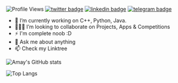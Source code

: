 ![Profile Views](https://hits.seeyoufarm.com/api/count/incr/badge.svg?url=https%3A%2F%2Fgithub.com%2Fvrindavan%2Fhit-counter&count_bg=%231980CF&title_bg=%23000000&icon=github.svg&icon_color=%23E7E7E7&title=Profile+Views&edge_flat=false)
[![twitter badge](https://img.shields.io/badge/BrajBliss-30302f?style=flat&logo=twitter)](https://twitter.com/BrajBliss)
[![linkedin badge](https://img.shields.io/badge/AmayJ-30302f?style=flat&logo=linkedin)](https://www.linkedin.com/in/BrajBliss)
[![telegram badge](https://img.shields.io/badge/Amay-30302f?style=flat&logo=telegram)](https://telegram.me/NotAmay)

- 🔭 I’m currently working on C++, Python, Java.
- 🧑‍🤝‍🧑 I’m looking to collaborate on Projects, Apps & Competitions
- ⚡ I'm complete noob :D
- 💬 Ask me about anything
- 📫 Check my Linktree

![Amay's GitHub stats](https://github-readme-stats.vercel.app/api?username=vrindavan&bg_color=30,e96443,904e95&title_color=fff&text_color=fff)

![Top Langs](https://github-readme-stats.vercel.app/api/top-langs/?username=vrindavan&layout=compact)
